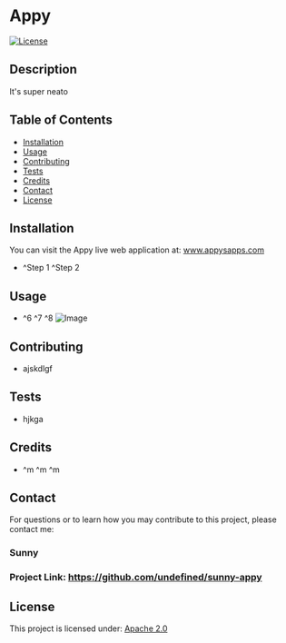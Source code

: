 # Appy

[![License](https://img.shields.io/badge/License-Apache_2.0-blue.svg)](https://choosealicense.com/licenses/apache-2.0)

## Description
It's super neato

## Table of Contents

- [Installation](#installation)
- [Usage](#usage)
- [Contributing](#contributing)
- [Tests](#tests)
- [Credits](#credits)
- [Contact](#contact)
- [License](#license)

## Installation

You can visit the Appy live web application at: www.appysapps.com


- ^Step 1 ^Step 2

## Usage


- ^6 ^7 ^8
![Image](assets\Trail4.png)


## Contributing


- ajskdlgf

## Tests


- hjkga

## Credits


- ^m ^m ^m

## Contact

For questions or to learn how you may contribute to this project, please contact me:

### Sunny

### Project Link: https://github.com/undefined/sunny-appy

## License
This project is licensed under: [Apache 2.0](https://choosealicense.com/licenses/apache-2.0)
